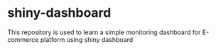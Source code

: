 # shiny-dashboard
This repository is used to learn a simple monitoring dashboard for E-commerce platform using shiny dashboard
